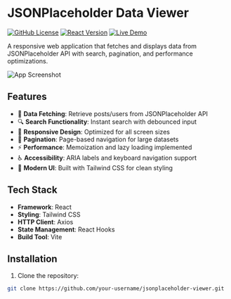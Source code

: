 # JSONPlaceholder Data Viewer

[![GitHub License](https://img.shields.io/badge/license-MIT-blue.svg)](LICENSE)
[![React Version](https://img.shields.io/badge/react-18.2.0-blue.svg)](https://reactjs.org/)
[![Live Demo](https://img.shields.io/badge/demo-live-green.svg)]()

A responsive web application that fetches and displays data from JSONPlaceholder API with search, pagination, and performance optimizations.

![App Screenshot](/app.png)

## Features

- 🚀 **Data Fetching**: Retrieve posts/users from JSONPlaceholder API
- 🔍 **Search Functionality**: Instant search with debounced input
- 📱 **Responsive Design**: Optimized for all screen sizes
- 📑 **Pagination**: Page-based navigation for large datasets
- ⚡ **Performance**: Memoization and lazy loading implemented
- ♿ **Accessibility**: ARIA labels and keyboard navigation support
- 🎨 **Modern UI**: Built with Tailwind CSS for clean styling

## Tech Stack

- **Framework**: React
- **Styling**: Tailwind CSS
- **HTTP Client**: Axios
- **State Management**: React Hooks
- **Build Tool**: Vite

## Installation

1. Clone the repository:
```bash
git clone https://github.com/your-username/jsonplaceholder-viewer.git